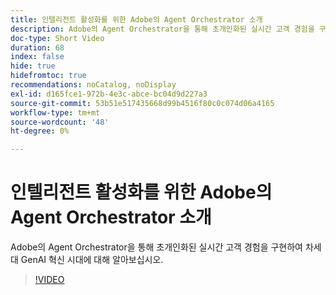 ```yaml
---
title: 인텔리전트 활성화를 위한 Adobe의 Agent Orchestrator 소개
description: Adobe의 Agent Orchestrator을 통해 초개인화된 실시간 고객 경험을 구현하여 차세대 GenAI 혁신 시대에 대해 알아보십시오.
doc-type: Short Video
duration: 68
index: false
hide: true
hidefromtoc: true
recommendations: noCatalog, noDisplay
exl-id: d165fce1-972b-4e3c-abce-bc04d9d227a3
source-git-commit: 53b51e517435668d99b4516f80c0c074d06a4165
workflow-type: tm+mt
source-wordcount: '48'
ht-degree: 0%

---
```


# 인텔리전트 활성화를 위한 Adobe의 Agent Orchestrator 소개

Adobe의 Agent Orchestrator을 통해 초개인화된 실시간 고객 경험을 구현하여 차세대 GenAI 혁신 시대에 대해 알아보십시오.

<!-- 62_S653_3442539_67_introducing-adobes-agent-orchestrator-for-intelligent-activation -->
>[!VIDEO](https://video.tv.adobe.com/v/3458205/?learn=on&enablevpops=true)
